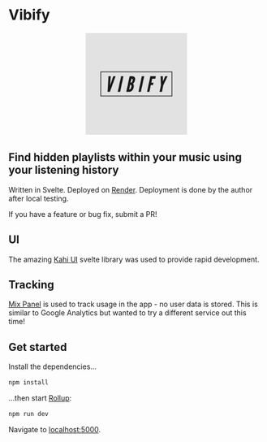 # Vibify

<p align="center" width="100%">
    <img src="./public/Vibify-logos.jpeg" style="max-width: 200px;margin:auto">
</p>

## Find hidden playlists within your music using your listening history

Written in Svelte. Deployed on [Render](render.com). Deployment is done by the author after local testing.

If you have a feature or bug fix, submit a PR!

## UI
The amazing [Kahi UI](https://kahi-ui.nbn.dev/) svelte library was used to provide rapid development.

## Tracking

[Mix Panel](mixpanel.com) is used to track usage in the app - no user data is stored. This is similar to Google Analytics but wanted to try a different service out this time!

## Get started

Install the dependencies...

```bash
npm install
```

...then start [Rollup](https://rollupjs.org):

```bash
npm run dev
```

Navigate to [localhost:5000](http://127.0.0.1:5000). 
